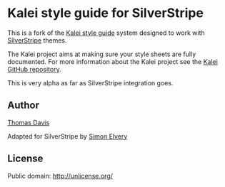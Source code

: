 # Kalei style guide for SilverStripe

This is a fork of the [Kalei style guide](https://github.com/thomasdavis/kaleistyleguide) system designed to work with 
[SilverStripe](http://silverstripe.org) themes. 

The Kalei project aims at making sure your style sheets are fully documented. For more information about the Kalei 
project see the [Kalei GitHub repository](https://github.com/thomasdavis/kaleistyleguide).

This is very alpha as far as SilverStripe integration goes.


## Author

[Thomas Davis](http://thomasdavis.github.com)

Adapted for SilverStripe by [Simon Elvery](http://elvery.net)

## License 

Public domain: http://unlicense.org/